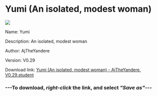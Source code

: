 # Yumi (An isolated, modest woman)

<img src = "https://raw.githubusercontent.com/Arbiter1223/Daigaku-Gurashi-Custom-Students/master/Students/Files/Yumi%20(An%20isolated%2C%20modest%20woman).png">

Name: Yumi

Description: An isolated, modest woman

Author: AjTheYandere

Version: V0.29

Download link: <a href="https://raw.githubusercontent.com/Arbiter1223/Daigaku-Gurashi-Custom-Students/master/Students/Files/Yumi%20(An%20isolated%2C%20modest%20woman)%20-%20AjTheYandere%2C%20V0.29.student">Yumi (An isolated, modest woman) - AjTheYandere, V0.29.student</a>

### ---**To download, _right-click_ the link, and select _"Save as"_**---
